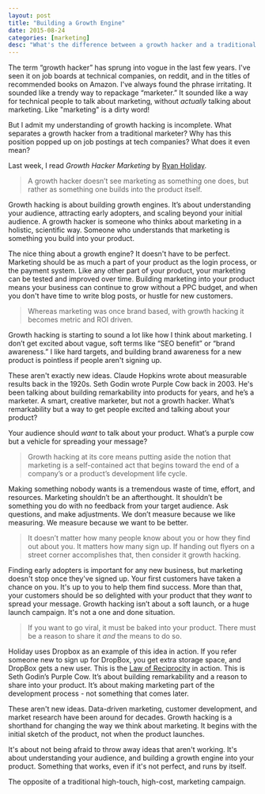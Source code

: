 ```yaml
---
layout: post
title: "Building a Growth Engine"
date: 2015-08-24
categories: [marketing]
desc: "What's the difference between a growth hacker and a traditional marketer, anyway?"
---
```


The term “growth hacker” has sprung into vogue in the last few years. I've seen it on job boards at technical companies, on reddit, and in the titles of recommended books on Amazon. I've always found the phrase irritating. It sounded like a trendy way to repackage “marketer.” It sounded like a way for technical people to talk about marketing, without <em>actually</em> talking about marketing. Like "marketing" is a dirty word!

But I admit my understanding of growth hacking is incomplete. What separates a growth hacker from a traditional marketer? Why has this position popped up on job postings at tech companies? What does it even mean?

Last week, I read <em>Growth Hacker Marketing</em> by [Ryan Holiday](http://ryanholiday.net/).

<blockquote>
  A growth hacker doesn’t see marketing as something one does, but rather as something one builds into the product itself.
</blockquote>

Growth hacking is about building growth engines. It’s about understanding your audience, attracting early adopters, and scaling beyond your initial audience. A growth hacker is someone who thinks about marketing in a holistic, scientific way. Someone who understands that marketing is something you build into your product.

The nice thing about a growth engine? It doesn't have to be perfect. Marketing should be as much a part of your product as the login process, or the payment system. Like any other part of your product, your marketing can be tested and improved over time. Building marketing into your product means your business can continue to grow without a PPC budget, and when you don't have time to write blog posts, or hustle for new customers.

<blockquote>
  Whereas marketing was once brand based, with growth hacking it becomes metric and ROI driven.
</blockquote>

Growth hacking is starting to sound a lot like how I think about marketing. I don’t get excited about vague, soft terms like “SEO benefit” or “brand awareness.” I like hard targets, and building brand awareness for a new product is pointless if people aren't signing up.

These aren't exactly new ideas. Claude Hopkins wrote about measurable results back in the 1920s. Seth Godin wrote Purple Cow back in 2003. He's been talking about building remarkability into products for years, and he’s a marketer. A smart, creative marketer, but not a growth hacker. What’s remarkability but a way to get people excited and talking about your product?

Your audience should <em>want</em> to talk about your product. What’s a purple cow but a vehicle for spreading your message?

<blockquote>
  Growth hacking at its core means putting aside the notion that marketing is a self-contained act that begins toward the end of a company’s or a product’s development life cycle.
</blockquote>

Making something nobody wants is a tremendous waste of time, effort, and resources. Marketing shouldn’t be an afterthought. It shouldn’t be something you do with no feedback from your target audience. Ask questions, and make adjustments. We don’t measure because we like measuring. We measure because we want to be better.

<blockquote>
  It doesn’t matter how many people know about you or how they find out about you. It matters how many sign up. If handing out flyers on a street corner accomplishes that, then consider it growth hacking.
</blockquote>

Finding early adopters is important for any new business, but marketing doesn't stop once they've signed up. Your first customers have taken a chance on you. It's up to you to help them find success. More than that, your customers should be so delighted with your product that they <em>want</em> to spread your message. Growth hacking isn’t about a soft launch, or a huge launch campaign. It's not a one and done situation.

<blockquote>
  If you want to go viral, it must be baked into your product. There must be a reason to share it <em>and</em> the means to do so.
</blockquote>

Holiday uses Dropbox as an example of this idea in action. If you refer someone new to sign up for DropBox, you get extra storage space, and DropBox gets a new user. This is the [Law of Reciprocity](https://en.wikipedia.org/wiki/Reciprocity_(social_psychology)) in action. This is Seth Godin’s Purple Cow. It’s about building remarkability and a reason to share into your product. It’s about making marketing part of the development process - not something that comes later.

These aren't new ideas. Data-driven marketing, customer development, and market research have been around for decades. Growth hacking is a shorthand for changing the way we think about marketing. It begins with the initial sketch of the product, not when the product launches.

It's about not being afraid to throw away ideas that aren't working. It's about understanding your audience, and building a growth engine into your product. Something that works, even if it's not perfect, and runs by itself.

The opposite of a traditional high-touch, high-cost, marketing campaign.